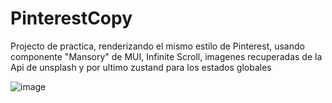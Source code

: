# PinterestCopy
Projecto de practica, renderizando el mismo estilo de Pinterest, usando componente "Mansory" de MUI, Infinite Scroll, imagenes recuperadas de la Api de unsplash y por ultimo zustand para los estados globales

![image](https://github.com/DianaArevalo/PinterestCopy/assets/97208985/12bb5a91-51eb-404f-aad4-e7aeded9116b)
